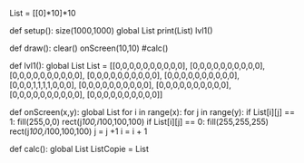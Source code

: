 List = [[0]*10]*10

def setup():
    size(1000,1000)
    global List
    print(List)
    lvl1()
    
def draw():
    clear()
    onScreen(10,10)
    #calc()
    
def lvl1():
    global List
    List = [[0,0,0,0,0,0,0,0,0,0],
            [0,0,0,0,0,0,0,0,0,0],
            [0,0,0,0,0,0,0,0,0,0],
            [0,0,0,0,0,0,0,0,0,0],
            [0,0,0,0,0,0,0,0,0,0],
            [0,0,0,1,1,1,1,0,0,0],
            [0,0,0,0,0,0,0,0,0,0],
            [0,0,0,0,0,0,0,0,0,0],
            [0,0,0,0,0,0,0,0,0,0],
            [0,0,0,0,0,0,0,0,0,0]]

    
def onScreen(x,y):
    global List
    for i in range(x):
        for j in range(y):
            if List[i][j] == 1:
                fill(255,0,0)
                rect(j*100,i*100,100,100)
            if List[i][j] == 0:
                fill(255,255,255)
                rect(j*100,i*100,100,100)
            j = j +1
        i = i + 1

def calc():
    global List
    ListCopie = List
    
            

